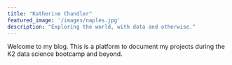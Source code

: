 ```yaml
---
title: "Katherine Chandler"
featured_image: '/images/naples.jpg'
description: "Exploring the world, with data and otherwise."
---
```

Welcome to my blog. This is a platform to document my projects during the K2 data science bootcamp and beyond. 

